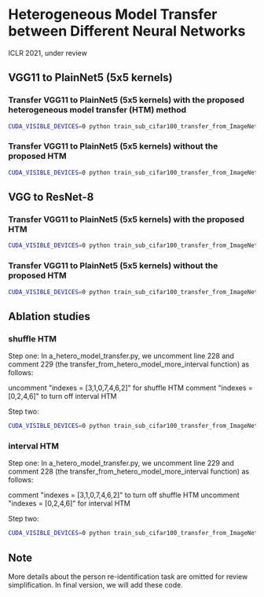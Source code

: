 # Heterogeneous Model Transfer between Different Neural Networks
ICLR 2021, under review

## VGG11 to PlainNet5 (5x5 kernels)

### Transfer VGG11 to PlainNet5 (5x5 kernels) with the proposed heterogeneous model transfer (HTM) method
```bash
CUDA_VISIBLE_DEVICES=0 python train_sub_cifar100_transfer_from_ImageNet_vgg2plain.py --use_pretrain --save_path checkpoint5x5 --load_path checkpoint
```

### Transfer VGG11 to PlainNet5 (5x5 kernels) without the proposed HTM
```bash
CUDA_VISIBLE_DEVICES=0 python train_sub_cifar100_transfer_from_ImageNet_vgg2plain.py --use_pretrain --save_path checkpoint5x5 --load_path checkpoint --reduce_to_baseline
```

## VGG to ResNet-8
### Transfer VGG11 to PlainNet5 (5x5 kernels) with the proposed HTM
```bash
CUDA_VISIBLE_DEVICES=0 python train_sub_cifar100_transfer_from_ImageNet_vgg2resnet.py --use_pretrain --save_path checkpoint5x5 --load_path checkpoint
```

### Transfer VGG11 to PlainNet5 (5x5 kernels) without the proposed HTM
```bash
CUDA_VISIBLE_DEVICES=0 python train_sub_cifar100_transfer_from_ImageNet_vgg2resnet.py --use_pretrain --save_path checkpoint5x5 --load_path checkpoint --reduce_to_baseline
```

## Ablation studies
### shuffle HTM
Step one: In a_hetero_model_transfer.py, we uncomment line 228 and comment 229 (the transfer_from_hetero_model_more_interval function) as follows: 

uncomment "indexes = [3,1,0,7,4,6,2]" for shuffle HTM
comment "indexes = [0,2,4,6]" to turn off interval HTM

Step two: 
```bash
CUDA_VISIBLE_DEVICES=0 python train_sub_cifar100_transfer_from_ImageNet_random_chain.py --use_pretrain --save_path checkpoint5x5 --load_path checkpoint
```

### interval HTM
Step one: In a_hetero_model_transfer.py, we uncomment line 229 and comment 228 (the transfer_from_hetero_model_more_interval function) as follows:

comment "indexes = [3,1,0,7,4,6,2]" to turn off shuffle HTM
uncomment "indexes = [0,2,4,6]" for interval HTM

Step two: 
```bash
CUDA_VISIBLE_DEVICES=0 python train_sub_cifar100_transfer_from_ImageNet_random_chain.py --use_pretrain --save_path checkpoint5x5 --load_path checkpoint
```

## Note
More details about the person re-identification task are omitted for review simplification. In final version, we will add these code.




